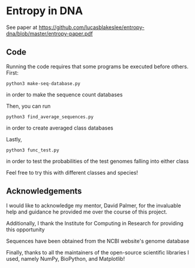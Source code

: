 # Entropy in DNA

See paper at https://github.com/lucasblakeslee/entropy-dna/blob/master/entropy-paper.pdf

## Code

Running the code requires that some programs be executed before others.
First:

```
python3 make-seq-database.py
```

in order to make the sequence count databases

Then, you can run

```
python3 find_average_sequences.py
```

in order to create averaged class databases

Lastly,

```
python3 func_test.py
```

in order to test the probabilities of the test genomes falling into
either class

Feel free to try this with different classes and species!

## Acknowledgements
I would like to acknowledge my mentor, David Palmer, for the
invaluable help and guidance he provided me over the course of this
project.

Additionally, I thank the Institute for Computing in Research for
providing this opportunity

Sequences have been obtained from the NCBI website's genome database

Finally, thanks to all the maintainers of the open-source scientific
libraries I used, namely NumPy, BioPython, and Matplotlib!
